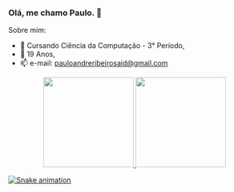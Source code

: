### Olá, me chamo Paulo. 👋


Sobre mim:

- 🔭 Cursando Ciência da Computação - 3° Período,
- 🧑 19 Anos,
- 📫 e-mail: pauloandreribeirosaid@gmail.com

<div align="center">
  <a href="https://github.com/paulosaid">
  <img height="180em" src="https://github-readme-stats.vercel.app/api?username=paulosaid&show_icons=true&theme=dark&include_all_commits=true&count_private=true"/>
  <img height="180em" src="https://github-readme-stats.vercel.app/api/top-langs/?username=paulosaid&layout=compact&langs_count=7&theme=dark"/>
</div>
  
  ![Snake animation](https://github.com/paulosaid/paulosaid/blob/output/github-contribution-grid-snake.svg)
